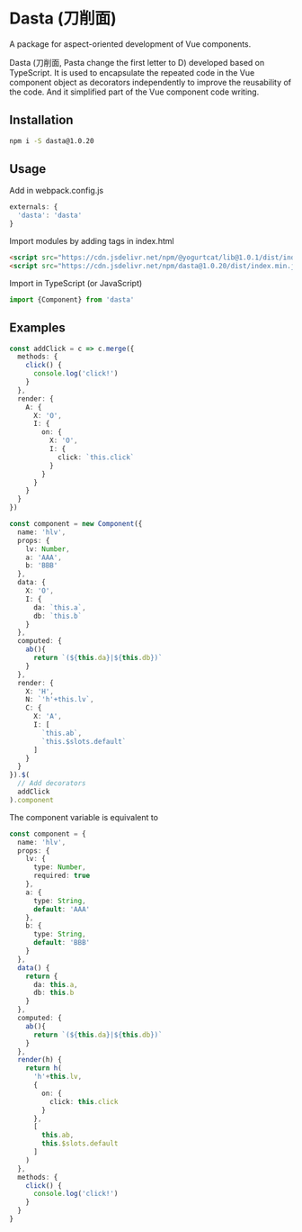 # Dasta (刀削面)

A package for aspect-oriented development of Vue components.

Dasta (刀削面, Pasta change the first letter to D) developed based on TypeScript. It is used to encapsulate the repeated code in the Vue component object as decorators independently to improve the reusability of the code. And it simplified part of the Vue component code writing.

## Installation

```sh
npm i -S dasta@1.0.20
```

## Usage

Add in webpack.config.js

```JavaScript
externals: {
  'dasta': 'dasta'
}
```

Import modules by adding tags in index.html

```HTML
<script src="https://cdn.jsdelivr.net/npm/@yogurtcat/lib@1.0.1/dist/index.min.js"></script>
<script src="https://cdn.jsdelivr.net/npm/dasta@1.0.20/dist/index.min.js"></script>
```

Import in TypeScript (or JavaScript)

```TypeScript
import {Component} from 'dasta'
```

## Examples

```TypeScript
const addClick = c => c.merge({
  methods: {
    click() {
      console.log('click!')
    }
  },
  render: {
    A: {
      X: 'O',
      I: {
        on: {
          X: 'O',
          I: {
            click: `this.click`
          }
        }
      }
    }
  }
})

const component = new Component({
  name: 'hlv',
  props: {
    lv: Number,
    a: 'AAA',
    b: 'BBB'
  },
  data: {
    X: 'O',
    I: {
      da: `this.a`,
      db: `this.b`
    }
  },
  computed: {
    ab(){
      return `(${this.da}|${this.db})`
    }
  },
  render: {
    X: 'H',
    N: `'h'+this.lv`,
    C: {
      X: 'A',
      I: [
        `this.ab`,
        `this.$slots.default`
      ]
    }
  }
}).$(
  // Add decorators
  addClick
).component
```

The component variable is equivalent to

```TypeScript
const component = {
  name: 'hlv',
  props: {
    lv: {
      type: Number,
      required: true
    },
    a: {
      type: String,
      default: 'AAA'
    },
    b: {
      type: String,
      default: 'BBB'
    }
  },
  data() {
    return {
      da: this.a,
      db: this.b
    }
  },
  computed: {
    ab(){
      return `(${this.da}|${this.db})`
    }
  },
  render(h) {
    return h(
      'h'+this.lv,
      {
        on: {
          click: this.click
        }
      },
      [
        this.ab,
        this.$slots.default
      ]
    )
  },
  methods: {
    click() {
      console.log('click!')
    }
  }
}
```
